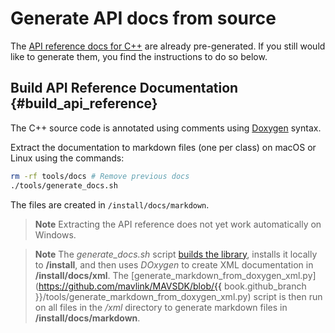 # Generate API docs from source

The [API reference docs for C++](../api_reference/README.md) are already pre-generated. If you still would like to generate them, you find the instructions to do so below.

## Build API Reference Documentation {#build_api_reference}

The C++ source code is annotated using comments using [Doxygen](http://doxygen.nl/manual/index.html) syntax.

Extract the documentation to markdown files (one per class) on macOS or Linux using the commands:
```bash
rm -rf tools/docs # Remove previous docs
./tools/generate_docs.sh
```
The files are created in `/install/docs/markdown`.

> **Note** Extracting the API reference does not yet work automatically on Windows.

<span></span>
> **Note** The *generate_docs.sh* script [builds the library](../contributing/build.md), installs it locally to **/install**, and then uses *DOxygen* to create XML documentation in **/install/docs/xml**.
> The [generate_markdown_from_doxygen_xml.py](https://github.com/mavlink/MAVSDK/blob/{{ book.github_branch }}/tools/generate_markdown_from_doxygen_xml.py) script
> is then run on all files in the */xml* directory to generate markdown files in **/install/docs/markdown**.
